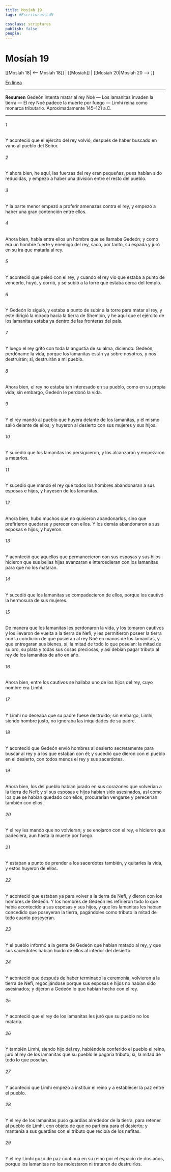 ```yaml
---
title: Mosíah 19
tags: #Escrituras\LdM

cssclass: scriptures
publish: false
people:
---
```


# Mosíah 19
[[Mosíah 18| <-- Mosíah 18]] | [[Mosíah]] | [[Mosíah 20|Mosíah 20 --> ]]

[En línea](https://churchofjesuschrist.org/study/scriptures/bofm/mosiah/19?lang=spa)

---
__Resumen__
Gedeón intenta matar al rey Noé — Los lamanitas invaden la tierra — El rey Noé padece la muerte por fuego — Limhi reina como monarca tributario. Aproximadamente 145–121 a.C.

---
###### 1 
Y aconteció que el ejército del rey volvió, después de haber buscado en vano al pueblo del Señor.

###### 2 
Y ahora bien, he aquí, las fuerzas del rey eran pequeñas, pues habían sido reducidas, y empezó a haber una división entre el resto del pueblo.

###### 3 
Y la parte menor empezó a proferir amenazas contra el rey, y empezó a haber una gran contención entre ellos.

###### 4 
Ahora bien, había entre ellos un hombre que se llamaba Gedeón; y como era un hombre fuerte y enemigo del rey, sacó, por tanto, su espada y juró en su ira que mataría al rey.

###### 5 
Y aconteció que peleó con el rey, y cuando el rey vio que estaba a punto de vencerlo, huyó, y corrió, y se subió a la torre que estaba cerca del templo.

###### 6 
Y Gedeón lo siguió, y estaba a punto de subir a la torre para matar al rey, y este dirigió la mirada hacia la tierra de Shemlón, y he aquí que el ejército de los lamanitas estaba ya dentro de las fronteras del país.

###### 7 
Y luego el rey gritó con toda la angustia de su alma, diciendo: Gedeón, perdóname la vida, porque los lamanitas están ya sobre nosotros, y nos destruirán; sí, destruirán a mi pueblo.

###### 8 
Ahora bien, el rey no estaba tan interesado en su pueblo, como en su propia vida; sin embargo, Gedeón le perdonó la vida.

###### 9 
Y el rey mandó al pueblo que huyera delante de los lamanitas, y él mismo salió delante de ellos; y huyeron al desierto con sus mujeres y sus hijos.

###### 10 
Y sucedió que los lamanitas los persiguieron, y los alcanzaron y empezaron a matarlos.

###### 11 
Y sucedió que mandó el rey que todos los hombres abandonaran a sus esposas e hijos, y huyesen de los lamanitas.

###### 12 
Ahora bien, hubo muchos que no quisieron abandonarlos, sino que prefirieron quedarse y perecer con ellos. Y los demás abandonaron a sus esposas e hijos, y huyeron.

###### 13 
Y aconteció que aquellos que permanecieron con sus esposas y sus hijos hicieron que sus bellas hijas avanzaran e intercedieran con los lamanitas para que no los mataran.

###### 14 
Y sucedió que los lamanitas se compadecieron de ellos, porque los cautivó la hermosura de sus mujeres.

###### 15 
De manera que los lamanitas les perdonaron la vida, y los tomaron cautivos y los llevaron de vuelta a la tierra de Nefi, y les permitieron poseer la tierra con la condición de que pusieran al rey Noé en manos de los lamanitas, y que entregaran sus bienes, sí, la mitad de todo lo que poseían: la mitad de su oro, su plata y todas sus cosas preciosas, y así debían pagar tributo al rey de los lamanitas de año en año.

###### 16 
Ahora bien, entre los cautivos se hallaba uno de los hijos del rey, cuyo nombre era Limhi.

###### 17 
Y Limhi no deseaba que su padre fuese destruido; sin embargo, Limhi, siendo hombre justo, no ignoraba las iniquidades de su padre.

###### 18 
Y aconteció que Gedeón envió hombres al desierto secretamente para buscar al rey y a los que estaban con él; y sucedió que dieron con el pueblo en el desierto, con todos menos el rey y sus sacerdotes.

###### 19 
Ahora bien, los del pueblo habían jurado en sus corazones que volverían a la tierra de Nefi; y si sus esposas e hijos habían sido asesinados, así como los que se habían quedado con ellos, procurarían vengarse y perecerían también con ellos.

###### 20 
Y el rey les mandó que no volvieran; y se enojaron con el rey, e hicieron que padeciera, aun hasta la muerte por fuego.

###### 21 
Y estaban a punto de prender a los sacerdotes también, y quitarles la vida, y estos huyeron de ellos.

###### 22 
Y aconteció que estaban ya para volver a la tierra de Nefi, y dieron con los hombres de Gedeón. Y los hombres de Gedeón les refirieron todo lo que había acontecido a sus esposas y sus hijos, y que los lamanitas les habían concedido que poseyeran la tierra, pagándoles como tributo la mitad de todo cuanto poseyeran.

###### 23 
Y el pueblo informó a la gente de Gedeón que habían matado al rey, y que sus sacerdotes habían huido de ellos al interior del desierto.

###### 24 
Y aconteció que después de haber terminado la ceremonia, volvieron a la tierra de Nefi, regocijándose porque sus esposas e hijos no habían sido asesinados; y dijeron a Gedeón lo que habían hecho con el rey.

###### 25 
Y aconteció que el rey de los lamanitas les juró que su pueblo no los mataría.

###### 26 
Y también Limhi, siendo hijo del rey, habiéndole conferido el pueblo el reino, juró al rey de los lamanitas que su pueblo le pagaría tributo, sí, la mitad de todo lo que poseían.

###### 27 
Y aconteció que Limhi empezó a instituir el reino y a establecer la paz entre el pueblo.

###### 28 
Y el rey de los lamanitas puso guardias alrededor de la tierra, para retener al pueblo de Limhi, con objeto de que no partiera para el desierto; y mantenía a sus guardias con el tributo que recibía de los nefitas.

###### 29 
Y el rey Limhi gozó de paz continua en su reino por el espacio de dos años, porque los lamanitas no los molestaron ni trataron de destruirlos.

